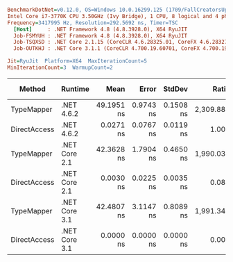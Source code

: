 ``` ini

BenchmarkDotNet=v0.12.0, OS=Windows 10.0.16299.125 (1709/FallCreatorsUpdate/Redstone3)
Intel Core i7-3770K CPU 3.50GHz (Ivy Bridge), 1 CPU, 8 logical and 4 physical cores
Frequency=3417995 Hz, Resolution=292.5692 ns, Timer=TSC
  [Host]     : .NET Framework 4.8 (4.8.3928.0), X64 RyuJIT
  Job-FSMYUH : .NET Framework 4.8 (4.8.3928.0), X64 RyuJIT
  Job-TSQXSD : .NET Core 2.1.15 (CoreCLR 4.6.28325.01, CoreFX 4.6.28327.02), X64 RyuJIT
  Job-OUTKHJ : .NET Core 3.1.1 (CoreCLR 4.700.19.60701, CoreFX 4.700.19.60801), X64 RyuJIT

Jit=RyuJit  Platform=X64  MaxIterationCount=5  
MinIterationCount=3  WarmupCount=2  

```
|       Method |       Runtime |       Mean |     Error |    StdDev |     Ratio |  RatioSD |  Gen 0 | Gen 1 | Gen 2 | Allocated |
|------------- |-------------- |-----------:|----------:|----------:|----------:|---------:|-------:|------:|------:|----------:|
|   TypeMapper |    .NET 4.6.2 | 49.1951 ns | 0.9743 ns | 0.1508 ns | 2,309.883 | 1,552.23 | 0.0076 |     - |     - |      32 B |
| DirectAccess |    .NET 4.6.2 |  0.0271 ns | 0.0767 ns | 0.0119 ns |     1.000 |     0.00 |      - |     - |     - |         - |
|   TypeMapper | .NET Core 2.1 | 42.3628 ns | 1.7904 ns | 0.4650 ns | 1,990.038 | 1,331.69 | 0.0076 |     - |     - |      32 B |
| DirectAccess | .NET Core 2.1 |  0.0030 ns | 0.0225 ns | 0.0035 ns |     0.089 |     0.11 |      - |     - |     - |         - |
|   TypeMapper | .NET Core 3.1 | 42.4807 ns | 3.1147 ns | 0.8089 ns | 1,991.349 | 1,315.70 | 0.0076 |     - |     - |      32 B |
| DirectAccess | .NET Core 3.1 |  0.0000 ns | 0.0000 ns | 0.0000 ns |     0.000 |     0.00 |      - |     - |     - |         - |
